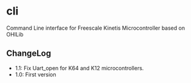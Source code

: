 # cli
Command Line interface for Freescale Kinetis Microcontroller based on OHILib

## ChangeLog

* 1.1: Fix Uart_open for K64 and K12 microcontrollers.
* 1.0: First version